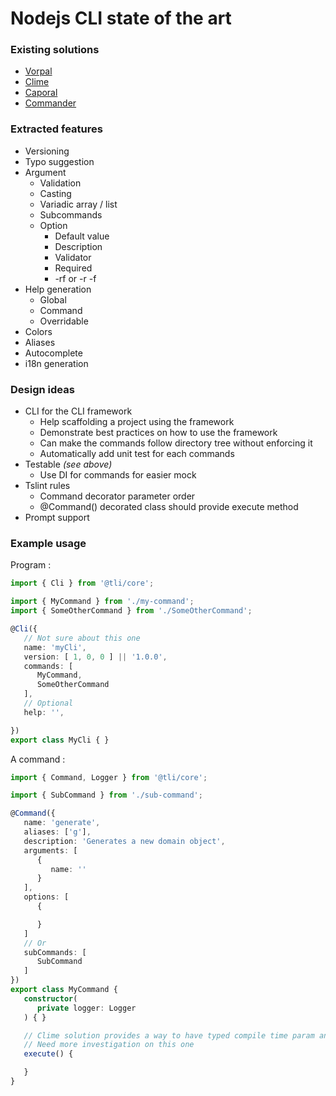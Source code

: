 # Nodejs CLI state of the art
### Existing solutions  
* [Vorpal](./vorpal.md)
* [Clime](./clime.md)
* [Caporal](./caporal.md)
* [Commander](./commander.md)

### Extracted features
* Versioning
* Typo suggestion
* Argument 
   * Validation 
   * Casting
   * Variadic array / list
   * Subcommands
   * Option
      * Default value
      * Description 
      * Validator
      * Required
      * -rf or -r -f
* Help generation
   * Global 
   * Command
   * Overridable
* Colors
* Aliases
* Autocomplete
* i18n generation

### Design ideas
* CLI for the CLI framework
   * Help scaffolding a project using the framework
   * Demonstrate best practices on how to use the framework
   * Can make the commands follow directory tree without enforcing it
   * Automatically add unit test for each commands
* Testable *(see above)*
   * Use DI for commands for easier mock
* Tslint rules
   * Command decorator parameter order
   * @Command() decorated class should provide execute method
* Prompt support

### Example usage
Program :
```typescript
import { Cli } from '@tli/core';

import { MyCommand } from './my-command';
import { SomeOtherCommand } from './SomeOtherCommand';

@Cli({
   // Not sure about this one
   name: 'myCli',
   version: [ 1, 0, 0 ] || '1.0.0',
   commands: [
      MyCommand,
      SomeOtherCommand
   ],
   // Optional
   help: '',

})
export class MyCli { }
```

A command :
```typescript
import { Command, Logger } from '@tli/core';

import { SubCommand } from './sub-command';

@Command({
   name: 'generate',
   aliases: ['g'],
   description: 'Generates a new domain object',
   arguments: [
      {
         name: ''
      }
   ],
   options: [
      {

      }
   ]
   // Or 
   subCommands: [
      SubCommand
   ]
})
export class MyCommand {
   constructor(
      private logger: Logger
   ) { }

   // Clime solution provides a way to have typed compile time param and parsed at runtime
   // Need more investigation on this one
   execute() {

   }
}
```